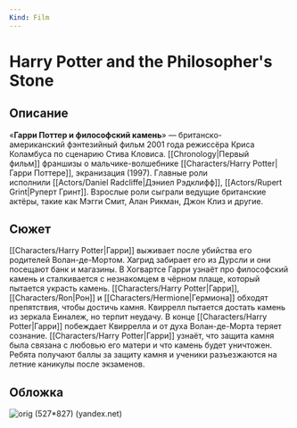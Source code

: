 ```yaml
---
Kind: Film
---
```

# Harry Potter and the Philosopher's Stone
## Описание
«**Гарри Поттер и философский камень**» — британско-американский фэнтезийный фильм 2001 года режиссёра Криса Коламбуса по сценарию Стива Кловиса. [[Chronology|Первый фильм]] франшизы о мальчике-волшебнике [[Characters/Harry Potter|Гарри Поттере]], экранизация (1997). Главные роли исполнили [[Actors/Daniel Radcliffe|Дэниел Рэдклифф]], [[Actors/Rupert Grint|Руперт Гринт]]. Взрослые роли сыграли ведущие британские актёры, такие как Мэгги Смит, Алан Рикман, Джон Клиз и другие.

## Сюжет
[[Characters/Harry Potter|Гарри]] выживает после убийства его родителей Волан-де-Мортом. Хагрид забирает его из Дурсли и они посещают банк и магазины. В Хогвартсе Гарри узнаёт про философский камень и сталкивается с незнакомцем в чёрном плаще, который пытается украсть камень. [[Characters/Harry Potter|Гарри]], [[Characters/Ron|Рон]] и [[Characters/Hermione|Гермиона]] обходят препятствия, чтобы достичь камня. Квиррелл пытается достать камень из зеркала Еиналеж, но терпит неудачу. В конце [[Characters/Harry Potter|Гарри]] побеждает Квиррелла и от духа Волан-де-Морта теряет сознание. [[Characters/Harry Potter|Гарри]] узнаёт, что защита камня была связана с любовью его матери и что камень будет уничтожен. Ребята получают баллы за защиту камня и ученики разъезжаются на летние каникулы после экзаменов.


## Обложка
![orig (527*827) (yandex.net)](https://avatars.mds.yandex.net/get-kinopoisk-image/1777765/c58e09ae-6320-4fbe-85dd-afdf091808b9/orig)



